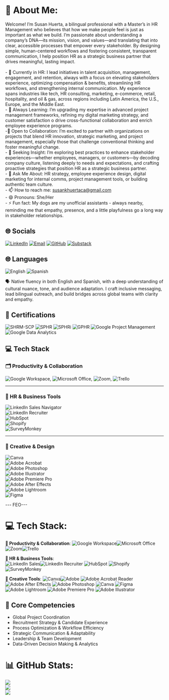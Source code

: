 # 💫 About Me:
Welcome! I’m Susan Huerta, a bilingual professional with a Master’s in HR Management who believes that how we make people feel is just as important as what we build. I’m passionate about understanding a company’s DNA—its mission, vision, and values—and translating that into clear, accessible processes that empower every stakeholder. By designing simple, human-centered workflows and fostering consistent, transparent communication, I help position HR as a strategic business partner that drives meaningful, lasting impact.<br><br>- 🔭 Currently in HR: I lead initiatives in talent acquisition, management, engagement, and retention, always with a focus on elevating stakeholders experience, optimizing compensation & benefits, streamlining HR workflows, and strengthening internal communication. My experience spans industries like tech, HR consulting, marketing, e-commerce, retail, hospitality, and oil & gas, across regions including Latin America, the U.S., Europe, and the Middle East.<br>- 🌱 Always Learning: I’m upgrading my expertise in advanced project management frameworks, refining my digital marketing strategy, and customer satisfaction o drive cross-functional collaboration and enrich employee experience programs.<br>-👯 Open to Collaboration: I’m excited to partner with organizations on projects that blend HR innovation, strategic marketing, and project management, especially those that challenge conventional thinking and foster meaningful change.<br>- 🤔 Seeking Insight: I’m exploring best practices to enhance stakeholder experiences—whether employees, managers, or customers—by decoding company culture, listening deeply to needs and expectations, and crafting proactive strategies that position HR as a strategic business partner.<br>- 💬 Ask Me About: HR strategy, employee experience design, digital marketing for internal comms, project management tools, or building authentic team culture.<br>- 📫 How to reach me: susankhuertaca@gmail.com<br>- 😄 Pronouns: She/Her<br>- ⚡ Fun fact: My dogs are my unofficial assistants - always nearby, reminding me that empathy, presence, and a little playfulness go a long way in stakeholder relationships.<br>


## 🌐 Socials  
[![LinkedIn](https://img.shields.io/badge/LinkedIn-blue?logo=linkedin&logoColor=white)](https://www.linkedin.com/in/susanhuertaca/) [![Email](https://img.shields.io/badge/Email-D14836?logo=gmail&logoColor=white)](mailto:susankhuertaca@gmail.com)  [![GitHub](https://img.shields.io/badge/GitHub-black?logo=github&logoColor=white)](https://github.com/SusanHuerta)  [![Substack](https://img.shields.io/badge/Substack-FF6719?logo=substack&logoColor=white)](https://susanimpact.substack.com/.com)   


## 🌐 Languages

![English](https://img.shields.io/badge/English-Native-blue?style=for-the-badge)
![Spanish](https://img.shields.io/badge/Spanish-Native-blue?style=for-the-badge)

🗣️ Native fluency in both English and Spanish, with a deep understanding of cultural nuance, tone, and audience adaptation. I craft inclusive messaging, lead bilingual outreach, and build bridges across global teams with clarity and empathy.


## 🏅 Certifications

![SHRM-SCP](https://img.shields.io/badge/SHRM--SCP-May%202025-blue?style=for-the-badge)
![SPHR](https://img.shields.io/badge/SPHR-April%202025-blueviolet?style=for-the-badge)
![SPHRi](https://img.shields.io/badge/SPHRi-April%202025-blueviolet?style=for-the-badge)
![GPHR](https://img.shields.io/badge/GPHR-April%202025-blueviolet?style=for-the-badge)
![Google Project Management](https://img.shields.io/badge/Google%20Project%20Management-Aug%202025-red?style=for-the-badge&logo=google&logoColor=white)
![Google Data Analytics](https://img.shields.io/badge/Google%20Data%20Analytics-Aug%202025-red?style=for-the-badge&logo=google&logoColor=white)


## 💻 Tech Stack  

### 🗂 Productivity & Collaboration  
![Google Workspace](https://img.shields.io/badge/Google%20Workspace-4285F4?logo=google&logoColor=white), ![Microsoft Office](https://img.shields.io/badge/Microsoft%20Office-D83B01?logo=microsoft-office&logoColor=white), ![Zoom](https://img.shields.io/badge/Zoom-2D8CFF?logo=zoom&logoColor=white), ![Trello](https://img.shields.io/badge/Trello-0052CC?logo=trello&logoColor=white)  

---

### 🎯 HR & Business Tools  
![LinkedIn Sales Navigator](https://img.shields.io/badge/LinkedIn%20Sales%20Navigator-0A66C2?logo=linkedin&logoColor=white)  
![LinkedIn Recruiter](https://img.shields.io/badge/LinkedIn%20Recruiter-0A66C2?logo=linkedin&logoColor=white)  
![HubSpot](https://img.shields.io/badge/HubSpot-FF7A59?logo=hubspot&logoColor=white)  
![Shopify](https://img.shields.io/badge/Shopify-7AB55C?logo=shopify&logoColor=white)  
![SurveyMonkey](https://img.shields.io/badge/SurveyMonkey-00BF6F?logo=surveymonkey&logoColor=white)  

---

### 🎨 Creative & Design  
![Canva](https://img.shields.io/badge/Canva-00C4CC?logo=canva&logoColor=white)  
![Adobe Acrobat](https://img.shields.io/badge/Adobe%20Acrobat-FF0000?logo=adobe-acrobat-reader&logoColor=white)  
![Adobe Photoshop](https://img.shields.io/badge/Adobe%20Photoshop-31A8FF?logo=adobe-photoshop&logoColor=white)  
![Adobe Illustrator](https://img.shields.io/badge/Adobe%20Illustrator-FF9A00?logo=adobe-illustrator&logoColor=white)  
![Adobe Premiere Pro](https://img.shields.io/badge/Adobe%20Premiere%20Pro-9999FF?logo=adobe-premiere-pro&logoColor=white)  
![Adobe After Effects](https://img.shields.io/badge/Adobe%20After%20Effects-9999FF?logo=adobe-after-effects&logoColor=white)  
![Adobe Lightroom](https://img.shields.io/badge/Adobe%20Lightroom-31A8FF?logo=adobe-lightroom&logoColor=white)  
![Figma](https://img.shields.io/badge/Figma-F24E1E?logo=figma&logoColor=white)  

--- FEO---
# 💻 Tech Stack:

**🧰 Productivity & Collaboration**: 
![Google Workspace](https://img.shields.io/badge/Google%20Workspace-4285F4?style=for-the-badge&logo=googleworkspace&logoColor=white)![Microsoft Office](https://img.shields.io/badge/Microsoft%20Office-D83B01?style=for-the-badge&logo=microsoftoffice&logoColor=white)![Zoom](https://img.shields.io/badge/Zoom-2D8CFF?style=for-the-badge&logo=zoom&logoColor=white)![Trello](https://img.shields.io/badge/Trello-0052CC?style=for-the-badge&logo=trello&logoColor=white)


**🎯 HR & Business Tools**:  
![LinkedIn Sales](https://img.shields.io/badge/LinkedIn%20Sales%20Navigator-0077B5?style=for-the-badge&logo=linkedin&logoColor=white)![LinkedIn Recruiter](https://img.shields.io/badge/LinkedIn%20Recruiter-0077B5?style=for-the-badge&logo=linkedin&logoColor=white)
![HubSpot](https://img.shields.io/badge/HubSpot-FF7A59?style=for-the-badge&logo=hubspot&logoColor=white)
![Shopify](https://img.shields.io/badge/Shopify-7AB55C?style=for-the-badge&logo=shopify&logoColor=white)
![SurveyMonkey](https://img.shields.io/badge/SurveyMonkey-00BF6F?style=for-the-badge&logo=surveymonkey&logoColor=white)

**🎨 Creative Tools**: 
![Canva](https://img.shields.io/badge/Canva-00C4CC?style=for-the-badge&logo=canva&logoColor=white)![Adobe](https://img.shields.io/badge/adobe-%23FF0000.svg?style=for-the-badge&logo=adobe&logoColor=white) ![Adobe Acrobat Reader](https://img.shields.io/badge/Adobe%20Acrobat%20Reader-EC1C24.svg?style=for-the-badge&logo=Adobe%20Acrobat%20Reader&logoColor=white) ![Adobe After Effects](https://img.shields.io/badge/Adobe%20After%20Effects-9999FF.svg?style=for-the-badge&logo=Adobe%20After%20Effects&logoColor=white) ![Adobe Photoshop](https://img.shields.io/badge/adobe%20photoshop-%2331A8FF.svg?style=for-the-badge&logo=adobe%20photoshop&logoColor=white) ![Canva](https://img.shields.io/badge/Canva-%2300C4CC.svg?style=for-the-badge&logo=Canva&logoColor=white) ![Figma](https://img.shields.io/badge/figma-%23F24E1E.svg?style=for-the-badge&logo=figma&logoColor=white) ![Adobe Lightroom](https://img.shields.io/badge/Adobe%20Lightroom-31A8FF.svg?style=for-the-badge&logo=Adobe%20Lightroom&logoColor=white) ![Adobe Premiere Pro](https://img.shields.io/badge/Adobe%20Premiere%20Pro-9999FF.svg?style=for-the-badge&logo=Adobe%20Premiere%20Pro&logoColor=white) ![Adobe Illustrator](https://img.shields.io/badge/adobe%20illustrator-%23FF9A00.svg?style=for-the-badge&logo=adobe%20illustrator&logoColor=white)


## 🧩 Core Competencies

- Global Project Coordination  
- Recruitment Strategy & Candidate Experience  
- Process Optimization & Workflow Efficiency  
- Strategic Communication & Adaptability  
- Leadership & Team Development  
- Data-Driven Decision Making & Analytics

  
# 📊 GitHub Stats:
![](https://github-readme-stats.vercel.app/api?username=SusanHuerta&theme=dark&hide_border=false&include_all_commits=false&count_private=false)<br/>
![](https://nirzak-streak-stats.vercel.app/?user=SusanHuerta&theme=dark&hide_border=false)<br/>
![](https://github-readme-stats.vercel.app/api/top-langs/?username=SusanHuerta&theme=dark&hide_border=false&include_all_commits=false&count_private=false&layout=compact)
